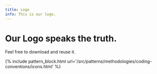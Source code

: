 ```yaml
---
title: Logo
info: This is our logo.
---
```

# Our Logo speaks the truth.
Feel free to download and reuse it.

{% include pattern_block.html url='/src/patterns/methodologies/coding-conventions/icons.html' %}